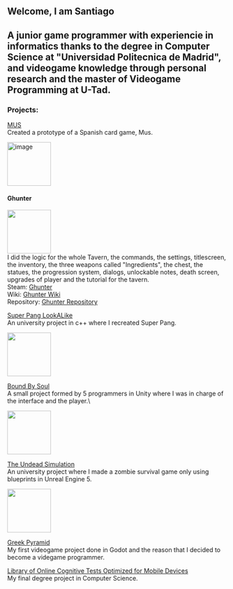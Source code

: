 ## Welcome, I am Santiago

A junior game programmer with experiencie in informatics thanks to the degree in Computer Science at "Universidad Politecnica de Madrid", and videogame knowledge through personal research and the master of Videogame Programming at U-Tad.
---
### Projects:
[MUS](https://github.com/ElCaballeroTrix/Mus)\
 Created a prototype of a Spanish card game, Mus.

<img width="100" height="100" alt="image" src="https://github.com/user-attachments/assets/d5102cca-f95c-43e7-a400-cd81ee497943" />

#### Ghunter
<img src="https://github.com/user-attachments/assets/0aca6895-9529-4243-a1cb-58cf0ba0d6c9" width = "100"> \
I did the logic for the whole Tavern, the commands, the settings, titlescreen, the inventory, the three weapons called "Ingredients", the chest, the statues, the progression system, dialogs, unlockable notes, death screen, upgrades of player and the tutorial for the tavern.\
Steam: [Ghunter](https://store.steampowered.com/app/3156000/GHUNTER/)\
Wiki: [Ghunter Wiki](https://ghunter.fandom.com/wiki/GHUNTER_Wiki)\
Repository: [Ghunter Repository](https://github.com/IsFriskis/ghuntercode) 

[Super Pang LookALike](https://github.com/ElCaballeroTrix/SuperPangLookALike)\
 An university project in c++ where I recreated Super Pang.

<img src="https://github.com/user-attachments/assets/623ea8f2-f3b0-4d3f-bf89-33a1404521dd" width = "100">

[Bound By Soul](https://github.com/IsFriskis/utad-unity-jam)\
  A small project formed by 5 programmers in Unity where I was in charge of the interface and the player.\
  
<img src="https://github.com/user-attachments/assets/5400823e-ad2d-4b21-86a8-83059722ff93" width = "100">

[The Undead Simulation](https://github.com/ElCaballeroTrix/TheUndeadSimulation)\
  An university project where I made a zombie survival game only using blueprints in Unreal Engine 5.
  
<img src="https://github.com/user-attachments/assets/a941dd97-4cee-4738-ab6f-25f08b08cc39" width = "100">

[Greek Pyramid](https://github.com/ElCaballeroTrix/GreekPyramid)\
  My first videogame project done in Godot and the reason that I decided to become a videgame programmer.

[Library of Online Cognitive Tests Optimized for Mobile Devices](https://github.com/ElCaballeroTrix/TFG_WebApp)\
  My final degree project in Computer Science.
